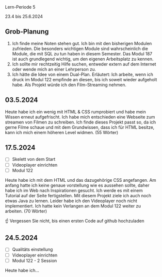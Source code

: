 Lern-Periode 5

23.4 bis 25.6.2024

## Grob-Planung

1. Ich finde meine Noten stehen gut. Ich bin mit den bisherigen Modulen zufrieden. Die besonders wichtigen Module sind wahrscheinlich die Module, die mit SQL zu tun haben in diesem Semester. Das Modul 187 ist auch grundlegend wichtig, um den eigenen Arbeitsplatz zu kennen.
2. Ich sollte mir rechtzeitig Hilfe suchen, entweder extern auf dem Internet oder wende mich an einer Lehrperson zu.
3. Ich hätte die Idee von einem Dual-Plan. Erläutert: Ich arbeite, wenn ich druck im Modul 122 empfinde an diesen, bis ich soweit wieder aufgeholt habe. Als Projekt würde ich den Film-Streaming nehmen.

## 03.5.2024

Heute habe ich ein wenig mit HTML & CSS rumprobiert und habe mein Wissen erneut aufgefrischt. Ich habe mich entschieden eine Webseite zum streamen von Filmen zu schreiben. Ich finde dieses Projekt passt so, da ich gerne Filme schaue und mit dem Grundwissen, dass ich für HTML besitze, kann ich mich einem höheren Level widmen. (55 Wörter)

## 17.5.2024

- [ ] Skelett von dem Start
- [ ] Videoplayer einrichten
- [ ] Modul 122

Heute habe ich mit dem HTML und das dazugehörige CSS angefangen. Am anfang hatte ich keine genaue vorstellung wie es aussehen sollte, daher habe ich im Web nach Inspirationen gesucht. Ich werde es mit einem Tutorial auf der Seite fertigstellen. Mit diesem Projekt ziele ich auch noch etwas Java zu lernen. Leider habe ich den Videoplayer noch nicht implementiert. Ich hatte kein Verlangen an dem Modul 122 weiter zu arbeiten. (70 Wörter)

☝️ Vergessen Sie nicht, bis einen ersten Code auf github hochzuladen

## 24.5.2024

- [ ] Qualitäts einstellung
- [ ] Videoplayer einrichten
- [ ] Modul 122 - 2 Session

Heute habe ich...

